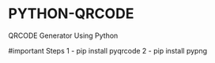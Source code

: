 # PYTHON-QRCODE
  QRCODE Generator Using Python 

#important Steps 
  1 - pip install pyqrcode
  2 - pip install pypng
